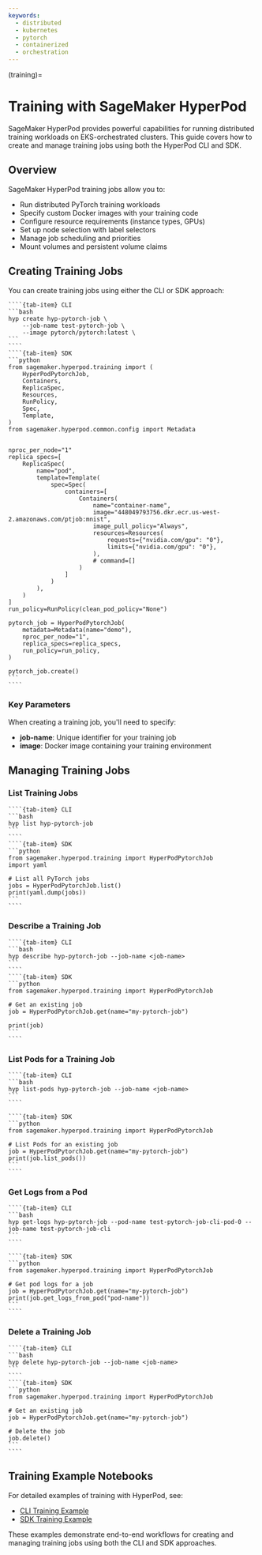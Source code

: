 ```yaml
---
keywords:
  - distributed
  - kubernetes
  - pytorch
  - containerized
  - orchestration
---
```


(training)=

# Training with SageMaker HyperPod

SageMaker HyperPod provides powerful capabilities for running distributed training workloads on EKS-orchestrated clusters. This guide covers how to create and manage training jobs using both the HyperPod CLI and SDK.

## Overview

SageMaker HyperPod training jobs allow you to:

- Run distributed PyTorch training workloads
- Specify custom Docker images with your training code
- Configure resource requirements (instance types, GPUs)
- Set up node selection with label selectors
- Manage job scheduling and priorities
- Mount volumes and persistent volume claims

## Creating Training Jobs

You can create training jobs using either the CLI or SDK approach:

`````{tab-set}
````{tab-item} CLI
```bash
hyp create hyp-pytorch-job \
    --job-name test-pytorch-job \
    --image pytorch/pytorch:latest \
```
````
````{tab-item} SDK
```python
from sagemaker.hyperpod.training import (
    HyperPodPytorchJob,
    Containers,
    ReplicaSpec,
    Resources,
    RunPolicy,
    Spec,
    Template,
)
from sagemaker.hyperpod.common.config import Metadata


nproc_per_node="1"
replica_specs=[
    ReplicaSpec(
        name="pod",
        template=Template(
            spec=Spec(
                containers=[
                    Containers(
                        name="container-name",
                        image="448049793756.dkr.ecr.us-west-2.amazonaws.com/ptjob:mnist",
                        image_pull_policy="Always",
                        resources=Resources(
                            requests={"nvidia.com/gpu": "0"},
                            limits={"nvidia.com/gpu": "0"},
                        ),
                        # command=[]
                    )
                ]
            )
        ),
    )
]
run_policy=RunPolicy(clean_pod_policy="None")

pytorch_job = HyperPodPytorchJob(
    metadata=Metadata(name="demo"),
    nproc_per_node="1",
    replica_specs=replica_specs,
    run_policy=run_policy,
)

pytorch_job.create()
```
````
`````

### Key Parameters

When creating a training job, you'll need to specify:

- **job-name**: Unique identifier for your training job
- **image**: Docker image containing your training environment


## Managing Training Jobs

### List Training Jobs

`````{tab-set}
````{tab-item} CLI
```bash
hyp list hyp-pytorch-job
```
````
````{tab-item} SDK
```python
from sagemaker.hyperpod.training import HyperPodPytorchJob
import yaml

# List all PyTorch jobs
jobs = HyperPodPytorchJob.list()
print(yaml.dump(jobs))
```
````
`````

### Describe a Training Job

`````{tab-set}
````{tab-item} CLI
```bash
hyp describe hyp-pytorch-job --job-name <job-name>
```
````
````{tab-item} SDK
```python
from sagemaker.hyperpod.training import HyperPodPytorchJob

# Get an existing job
job = HyperPodPytorchJob.get(name="my-pytorch-job")

print(job)
```
````
`````

### List Pods for a Training Job

`````{tab-set}
````{tab-item} CLI
```bash
hyp list-pods hyp-pytorch-job --job-name <job-name>
```
````

````{tab-item} SDK
```python
from sagemaker.hyperpod.training import HyperPodPytorchJob

# List Pods for an existing job
job = HyperPodPytorchJob.get(name="my-pytorch-job")
print(job.list_pods())
```
````
`````

### Get Logs from a Pod

`````{tab-set}
````{tab-item} CLI
```bash
hyp get-logs hyp-pytorch-job --pod-name test-pytorch-job-cli-pod-0 --job-name test-pytorch-job-cli
```
````

````{tab-item} SDK
```python
from sagemaker.hyperpod.training import HyperPodPytorchJob

# Get pod logs for a job
job = HyperPodPytorchJob.get(name="my-pytorch-job")
print(job.get_logs_from_pod("pod-name"))
```
````
`````

### Delete a Training Job

`````{tab-set}
````{tab-item} CLI
```bash
hyp delete hyp-pytorch-job --job-name <job-name>
```
````
````{tab-item} SDK
```python
from sagemaker.hyperpod.training import HyperPodPytorchJob

# Get an existing job
job = HyperPodPytorchJob.get(name="my-pytorch-job")

# Delete the job
job.delete()
```
````
`````

## Training Example Notebooks

For detailed examples of training with HyperPod, see:

- <a href="https://github.com/aws/sagemaker-hyperpod-cli/blob/main/examples/training/CLI/training-e2e-cli.ipynb" target="_blank">CLI Training Example</a>
- <a href="https://github.com/aws/sagemaker-hyperpod-cli/blob/main/examples/training/SDK/training_sdk_example.ipynb" target="_blank">SDK Training Example</a>

These examples demonstrate end-to-end workflows for creating and managing training jobs using both the CLI and SDK approaches.
